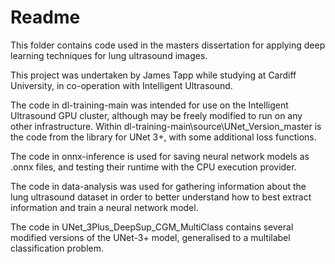 # Readme

This folder contains code used in the masters dissertation for applying deep learning techniques for lung ultrasound images. 

This project was undertaken by James Tapp while studying at Cardiff University, in co-operation with Intelligent Ultrasound. 

The code in dl-training-main was intended for use on the Intelligent Ultrasound GPU cluster, although may be freely modified to run on any other infrastructure. Within dl-training-main\source\UNet_Version_master is the code from the library for UNet 3+, with some additional loss functions. 

The code in onnx-inference is used for saving neural network models as .onnx files, and testing their runtime with the CPU execution provider. 

The code in data-analysis was used for gathering information about the lung ultrasound dataset in order to better understand how to best extract information and train a neural network model. 

The code in UNet_3Plus_DeepSup_CGM_MultiClass contains several modified versions of the UNet-3+ model, generalised to a multilabel classification problem. 